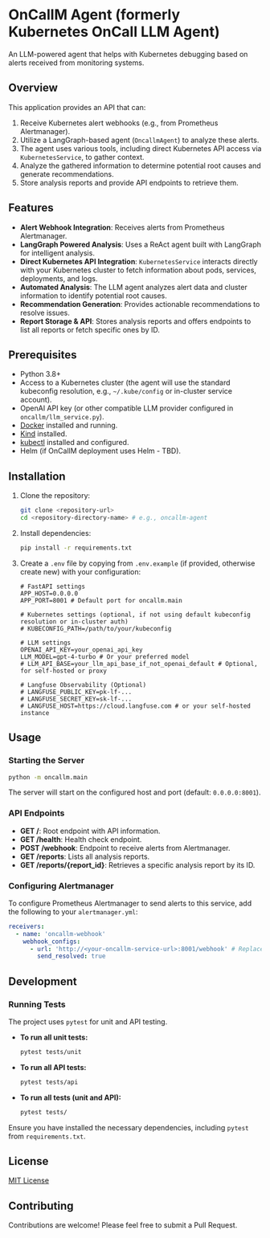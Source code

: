 # OnCallM Agent (formerly Kubernetes OnCall LLM Agent)

An LLM-powered agent that helps with Kubernetes debugging based on alerts received from monitoring systems.

## Overview

This application provides an API that can:

1. Receive Kubernetes alert webhooks (e.g., from Prometheus Alertmanager).
2. Utilize a LangGraph-based agent (`OncallmAgent`) to analyze these alerts.
3. The agent uses various tools, including direct Kubernetes API access via `KubernetesService`, to gather context.
4. Analyze the gathered information to determine potential root causes and generate recommendations.
5. Store analysis reports and provide API endpoints to retrieve them.

## Features

- **Alert Webhook Integration**: Receives alerts from Prometheus Alertmanager.
- **LangGraph Powered Analysis**: Uses a ReAct agent built with LangGraph for intelligent analysis.
- **Direct Kubernetes API Integration**: `KubernetesService` interacts directly with your Kubernetes cluster to fetch information about pods, services, deployments, and logs.
- **Automated Analysis**: The LLM agent analyzes alert data and cluster information to identify potential root causes.
- **Recommendation Generation**: Provides actionable recommendations to resolve issues.
- **Report Storage & API**: Stores analysis reports and offers endpoints to list all reports or fetch specific ones by ID.

## Prerequisites

- Python 3.8+
- Access to a Kubernetes cluster (the agent will use the standard kubeconfig resolution, e.g., `~/.kube/config` or in-cluster service account).
- OpenAI API key (or other compatible LLM provider configured in `oncallm/llm_service.py`).
- [Docker](https://docs.docker.com/get-docker/) installed and running.
- [Kind](https://kind.sigs.k8s.io/docs/user/quick-start/#installation) installed.
- [kubectl](https://kubernetes.io/docs/tasks/tools/install-kubectl/) installed and configured.
- Helm (if OnCallM deployment uses Helm - TBD).


## Installation

1. Clone the repository:

    ```bash
    git clone <repository-url>
    cd <repository-directory-name> # e.g., oncallm-agent
    ```

2. Install dependencies:

    ```bash
    pip install -r requirements.txt
    ```

3. Create a `.env` file by copying from `.env.example` (if provided, otherwise create new) with your configuration:

    ```dotenv
    # FastAPI settings
    APP_HOST=0.0.0.0
    APP_PORT=8001 # Default port for oncallm.main

    # Kubernetes settings (optional, if not using default kubeconfig resolution or in-cluster auth)
    # KUBECONFIG_PATH=/path/to/your/kubeconfig

    # LLM settings
    OPENAI_API_KEY=your_openai_api_key
    LLM_MODEL=gpt-4-turbo # Or your preferred model
    # LLM_API_BASE=your_llm_api_base_if_not_openai_default # Optional, for self-hosted or proxy

    # Langfuse Observability (Optional)
    # LANGFUSE_PUBLIC_KEY=pk-lf-...
    # LANGFUSE_SECRET_KEY=sk-lf-...
    # LANGFUSE_HOST=https://cloud.langfuse.com # or your self-hosted instance
    ```

## Usage

### Starting the Server

```bash
python -m oncallm.main
```

The server will start on the configured host and port (default: `0.0.0.0:8001`).

### API Endpoints

- **GET /**: Root endpoint with API information.
- **GET /health**: Health check endpoint.
- **POST /webhook**: Endpoint to receive alerts from Alertmanager.
- **GET /reports**: Lists all analysis reports.
- **GET /reports/{report_id}**: Retrieves a specific analysis report by its ID.

### Configuring Alertmanager

To configure Prometheus Alertmanager to send alerts to this service, add the following to your `alertmanager.yml`:

```yaml
receivers:
  - name: 'oncallm-webhook'
    webhook_configs:
      - url: 'http://<your-oncallm-service-url>:8001/webhook' # Replace with actual URL
        send_resolved: true
```

## Development

### Running Tests

The project uses `pytest` for unit and API testing.

- **To run all unit tests:**
  
    ```bash
    pytest tests/unit
    ```

- **To run all API tests:**

    ```bash
    pytest tests/api
    ```

- **To run all tests (unit and API):**

    ```bash
    pytest tests/
    ```

Ensure you have installed the necessary dependencies, including `pytest` from `requirements.txt`.

## License

[MIT License](LICENSE)

## Contributing

Contributions are welcome! Please feel free to submit a Pull Request.
